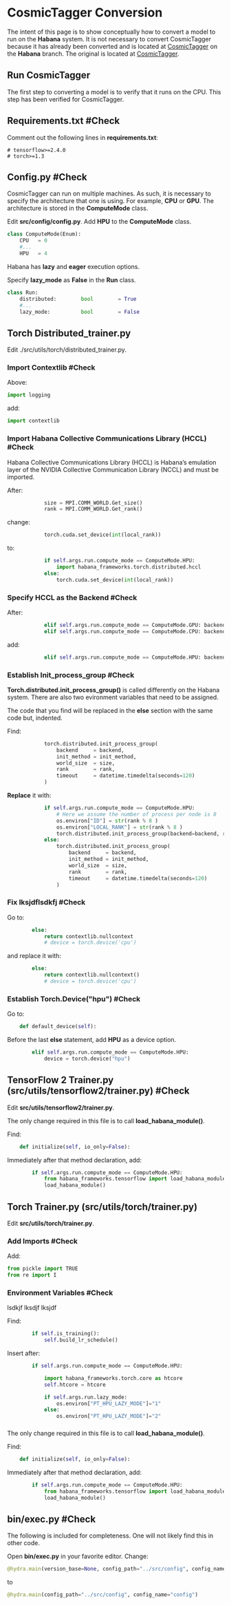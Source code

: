 # CosmicTagger Conversion

The intent of this page is to show conceptually how to convert a model to run on the **Habana** system.
It is not necessary to convert CosmicTagger because it has already been converted and is
located at [CosmicTagger](https://github.com/BruceRayWilsonAtANL/CosmicTagger.git) on the **Habana** branch.  The original is
located at [CosmicTagger](https://github.com/coreyjadams/CosmicTagger.git).

## Run CosmicTagger

The first step to converting a model is to verify that it runs on the CPU.  This step has been verified for CosmicTagger.

## Requirements.txt #Check

Comment out the following lines in **requirements.txt**:

```text
# tensorflow>=2.4.0
# torch>=1.3
```

## Config.py #Check

CosmicTagger can run on multiple machines.  As such, it is necessary to specify the architecture
that one is using.  For example, **CPU** or **GPU**.  The architecture is stored in the
**ComputeMode** class.

Edit **src/config/config.py**.  Add **HPU** to the **ComputeMode** class.

```python
class ComputeMode(Enum):
    CPU   = 0
    #...
    HPU   = 4
```

Habana has **lazy** and **eager** execution options.

Specify **lazy_mode** as **False** in the **Run** class.

```python
class Run:
    distributed:        bool        = True
    #...
    lazy_mode:          bool        = False
```

## Torch Distributed_trainer.py

Edit ./src/utils/torch/distributed_trainer.py.

### Import Contextlib #Check

Above:

```python
import logging
```

add:

```python
import contextlib
```

### Import Habana Collective Communications Library (HCCL) #Check

Habana Collective Communications Library (HCCL) is Habana’s emulation layer of the NVIDIA
Collective Communication Library (NCCL) and must be imported.

After:

```python
            size = MPI.COMM_WORLD.Get_size()
            rank = MPI.COMM_WORLD.Get_rank()
```

change:

```python
            torch.cuda.set_device(int(local_rank))
```

to:

```python
            if self.args.run.compute_mode == ComputeMode.HPU:
                import habana_frameworks.torch.distributed.hccl
            else:
                torch.cuda.set_device(int(local_rank))
```

### Specify HCCL as the Backend #Check

After:

```python
            elif self.args.run.compute_mode == ComputeMode.GPU: backend = 'nccl'
            elif self.args.run.compute_mode == ComputeMode.CPU: backend = 'gloo'
```

add:

```python
            elif self.args.run.compute_mode == ComputeMode.HPU: backend = 'hccl'
```

### Establish Init_process_group #Check

**Torch.distributed.init_process_group()** is called differently on the Habana system.
There are also two evironment variables that need to be assigned.

The code that you find will be replaced in the **else** section with the same code but, indented.

Find:

```python
            torch.distributed.init_process_group(
                backend     = backend,
                init_method = init_method,
                world_size  = size,
                rank        = rank,
                timeout     = datetime.timedelta(seconds=120)
            )
```

**Replace** it with:

```python
            if self.args.run.compute_mode == ComputeMode.HPU:
                # Here we assume the number of process per node is 8
                os.environ["ID"] = str(rank % 8 )
                os.environ["LOCAL_RANK"] = str(rank % 8 )
                torch.distributed.init_process_group(backend=backend, rank=rank, world_size=size)
            else:
                torch.distributed.init_process_group(
                    backend     = backend,
                    init_method = init_method,
                    world_size  = size,
                    rank        = rank,
                    timeout     = datetime.timedelta(seconds=120)
                )
```

### Fix lksjdflsdkfj #Check

Go to:

```python
        else:
            return contextlib.nullcontext
            # device = torch.device('cpu')
```

and replace it with:

```python
        else:
            return contextlib.nullcontext()
            # device = torch.device('cpu')
```

### Establish Torch.Device("hpu") #Check

Go to:

```python
    def default_device(self):
```

Before the last **else** statement, add **HPU** as a device option.

```python
        elif self.args.run.compute_mode == ComputeMode.HPU:
            device = torch.device("hpu")
```

## TensorFlow 2 Trainer.py (src/utils/tensorflow2/trainer.py) #Check

Edit **src/utils/tensorflow2/trainer.py**.

The only change required in this file is to call **load_habana_module()**.

Find:

```python
    def initialize(self, io_only=False):
```

Immediately after that method declaration, add:

```python
        if self.args.run.compute_mode == ComputeMode.HPU:
            from habana_frameworks.tensorflow import load_habana_module
            load_habana_module()
```

## Torch Trainer.py (src/utils/torch/trainer.py)

Edit **src/utils/torch/trainer.py**.

### Add Imports #Check

Add:

```python
from pickle import TRUE
from re import I
```

### Environment Variables #Check

lsdkjf lksdjf lksjdf

Find:

```python
        if self.is_training():
            self.build_lr_schedule()
```

Insert after:

```python
        if self.args.run.compute_mode == ComputeMode.HPU:

            import habana_frameworks.torch.core as htcore
            self.htcore = htcore

            if self.args.run.lazy_mode:
                os.environ["PT_HPU_LAZY_MODE"]="1"
            else:
                os.environ["PT_HPU_LAZY_MODE"]="2"
```

###

The only change required in this file is to call **load_habana_module()**.

Find:

```python
    def initialize(self, io_only=False):
```

Immediately after that method declaration, add:

```python
        if self.args.run.compute_mode == ComputeMode.HPU:
            from habana_frameworks.tensorflow import load_habana_module
            load_habana_module()
```







## bin/exec.py #Check

The following is included for completeness.  One will not likely find this in other code.

Open **bin/exec.py** in your favorite editor.  Change:

```python
@hydra.main(version_base=None, config_path="../src/config", config_name="config")
```

to

```python
@hydra.main(config_path="../src/config", config_name="config")
```
